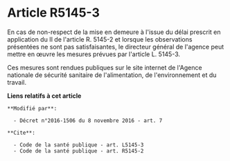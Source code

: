 # Article R5145-3

En cas de non-respect de la mise en demeure à l'issue du délai prescrit en application du II de l'article R. 5145-2 et
lorsque les observations présentées ne sont pas satisfaisantes, le directeur général de l'agence peut mettre en œuvre les
mesures prévues par l'article L. 5145-3.

Ces mesures sont rendues publiques sur le site internet de l'Agence nationale de sécurité sanitaire de l'alimentation, de
l'environnement et du travail.

**Liens relatifs à cet article**

	**Modifié par**:

	  - Décret n°2016-1506 du 8 novembre 2016 - art. 7

	**Cite**:

	  - Code de la santé publique - art. L5145-3
	  - Code de la santé publique - art. R5145-2
